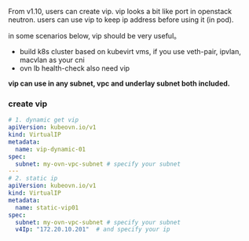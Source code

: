 From v1.10, users can create vip. vip looks a bit like port in openstack neutron. users can use vip to keep ip address before using it (in pod).

in some scenarios below, vip should be very useful。

- build k8s cluster based on  kubevirt vms, if you use veth-pair, ipvlan, macvlan as your cni
- ovn lb health-check also need vip



**vip can use in any subnet, vpc and underlay subnet both included.**



### create vip

```yaml
# 1. dynamic get vip
apiVersion: kubeovn.io/v1
kind: VirtualIP
metadata:
  name: vip-dynamic-01
spec:
  subnet: my-ovn-vpc-subnet # specify your subnet
---
# 2. static ip
apiVersion: kubeovn.io/v1
kind: VirtualIP
metadata:
  name: static-vip01
spec:
  subnet: my-ovn-vpc-subnet # specify your subnet
  v4Ip: "172.20.10.201"  # and specify your ip
```
